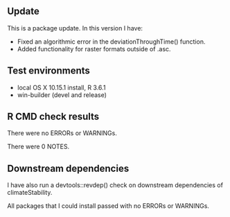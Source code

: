 ## Update
This is a package update. In this version I have:

* Fixed an algorithmic error in the deviationThroughTime() function.
* Added functionality for raster formats outside of .asc.

## Test environments
* local OS X 10.15.1 install, R 3.6.1
* win-builder (devel and release)

## R CMD check results
There were no ERRORs or WARNINGs. 

There were 0 NOTES.

## Downstream dependencies
I have also run a devtools::revdep() check on downstream dependencies of 
climateStability. 

All packages that I could install passed with no ERRORs or WARNINGs.
